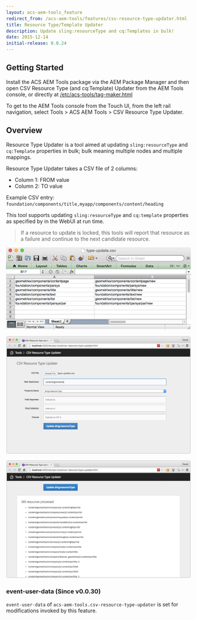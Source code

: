 ```yaml
---
layout: acs-aem-tools_feature
redirect_from: /acs-aem-tools/features/csv-resource-type-updater.html
title: Resource Type/Template Updater
description: Update sling:resourceType and cq:Templates in bulk!
date: 2015-12-14
initial-release: 0.0.24
---
```


## Getting Started

Install the ACS AEM Tools package via the AEM Package Manager and then open CSV Resource Type (and cq:Template) Updater from the AEM Tools console, or directly at [/etc/acs-tools/tag-maker.html](http://localhost:4502/etc/acs-tools/csv-resource-type-updater.html)

To get to the AEM Tools console from the Touch UI, from the left rail navigation, select Tools > ACS AEM Tools > CSV Resource Type Updater.

## Overview

Resource Type Updater is a tool aimed at updating `sling:resourceType` and `cq:Template` properties in bulk; bulk meaning multiple nodes and multiple mappings.

Resource Type Updater takes a CSV file of 2 columns:

* Column 1: FROM value
* Column 2: TO value

Example CSV entry: `foundation/components/title,myapp/components/content/heading`

This tool supports updating `sling:resourceType` and `cq:template` properties as specified by in the WebUI at run time.

> If a resource to update is locked, this tools will report that resource as a failure and continue to the next candidate resource.

![AEM Resource Type/Template Updater - CSV](images/csv.png)

![AEM Resource Type/Template Updater - WebUI Form](images/web-ui.png)

![AEM Resource Type/Template Updater - Results](images/results.png)

### event-user-data (Since v0.0.30)

`event-user-data` of `acs-aem-tools.csv-resource-type-updater` is set for modifications invoked by this feature.